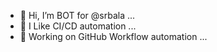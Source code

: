 - 👋 Hi, I’m BOT for @srbala ...
- 👀 I Like CI/CD automation ...
- 🌱 Working on GitHub Workflow automation ...

<!---
- 💞️ I’m looking to collaborate on ...
- 📫 How to reach me ...
srbala-bot/srbala-bot is a ✨ special ✨ repository because its `README.md` (this file) appears on your GitHub profile.
You can click the Preview link to take a look at your changes.
--->
